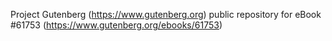 Project Gutenberg (https://www.gutenberg.org) public repository for
eBook #61753 (https://www.gutenberg.org/ebooks/61753)
